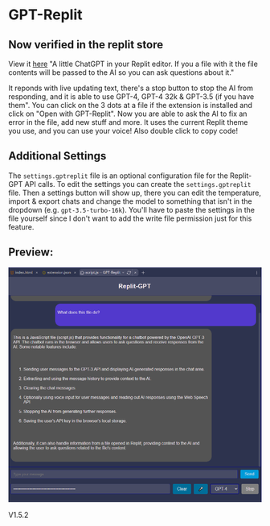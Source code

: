 # GPT-Replit
## Now verified in the replit store
View it [here](https://replit.com/extension/@Raadsel/929d2f2e-70e3-407b-b5c7-9b5d4c8e7e20)
"A little ChatGPT in your Replit editor. If you a file with it the file contents will be passed to the AI so you can ask questions about it."

It reponds with live updating text, there's a stop button to stop the AI from responding, and it is able to use GPT-4, GPT-4 32k & GPT-3.5 (if you have them". You can click on the 3 dots at a file if the extension is installed and click on "Open with GPT-Replit". Now you are able to ask the AI to fix an error in the file, add new stuff and more.
It uses the current Replit theme you use, and you can use your voice! Also double click to copy code!

## Additional Settings
The `settings.gptreplit` file is an optional configuration file for the Replit-GPT API calls. To edit the settings you can create the `settings.gptreplit` file. Then a settings button will show up, there you can edit the temperature, import & export chats and change the model to something that isn't in the dropdown (e.g. `gpt-3.5-turbo-16k`). You'll have to paste the settings in the file yourself since I don't want to add the write file permission just for this feature.

## Preview:
![Preview](/cover.png)

V1.5.2